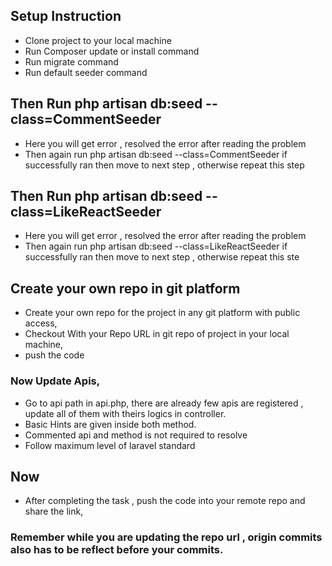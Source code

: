  

## Setup Instruction

- Clone project to your local machine
- Run Composer update or install command
- Run migrate command
- Run default seeder command
 

## Then Run php artisan db:seed --class=CommentSeeder
 - Here you will get error , resolved the error  after reading the problem 
 - Then again run php artisan db:seed --class=CommentSeeder if successfully ran then  move to next step , otherwise repeat this step

## Then Run php artisan db:seed --class=LikeReactSeeder
 - Here you will get error , resolved the error  after reading the problem 
 - Then again run php artisan db:seed --class=LikeReactSeeder if successfully ran then  move to next step , otherwise repeat this ste
## Create your own repo in git platform 
- Create your own repo for the project in any git platform with public access, 
- Checkout With your Repo URL in git repo of project in  your local machine,
-  push the code
### Now Update Apis, 
- Go to api path in api.php, there are already few apis are registered , update all of them with  theirs logics in controller. 
- Basic Hints are given inside both method.
- Commented api and method is not required to resolve
- Follow maximum level of laravel standard
 
 
 ## Now 
 - After completing the task , push the code into your remote repo and share the link, 
 ### Remember while you are   updating the repo url , origin commits also has to be reflect before your commits.

